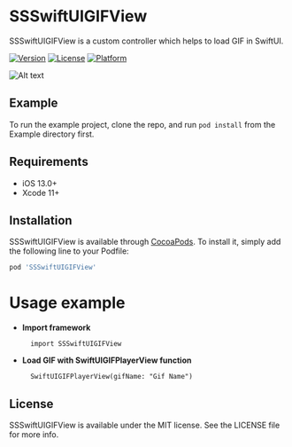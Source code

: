 # SSSwiftUIGIFView

SSSwiftUIGIFView is a custom controller which helps to load GIF in SwiftUI.

[![Version](https://img.shields.io/cocoapods/v/SSSwiftUIGIFView.svg?style=flat)](https://cocoapods.org/pods/SSSwiftUIGIFView)
[![License](https://img.shields.io/cocoapods/l/SSSwiftUIGIFView.svg?style=flat)](https://cocoapods.org/pods/SSSwiftUIGIFView)
[![Platform](https://img.shields.io/cocoapods/p/SSSwiftUIGIFView.svg?style=flat)](https://cocoapods.org/pods/SSSwiftUIGIFView)

![Alt text](https://github.com/simformsolutions/SSSwiftUIGIFView/blob/master/SSSwiftUIGIFViewExample.gif?raw=true)

## Example

To run the example project, clone the repo, and run `pod install` from the Example directory first.

## Requirements
  - iOS 13.0+
  - Xcode 11+

## Installation

SSSwiftUIGIFView is available through [CocoaPods](https://cocoapods.org). To install
it, simply add the following line to your Podfile:

```ruby
pod 'SSSwiftUIGIFView'
```
# Usage example
-
    **Import framework**

        import SSSwiftUIGIFView
   
-
    **Load GIF with SwiftUIGIFPlayerView function**
      
        SwiftUIGIFPlayerView(gifName: "Gif Name")

## License

SSSwiftUIGIFView is available under the MIT license. See the LICENSE file for more info.

